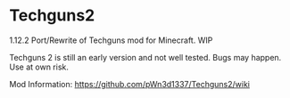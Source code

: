 # Techguns2

1.12.2 Port/Rewrite of Techguns mod for Minecraft. WIP

Techguns 2 is still an early version and not well tested. Bugs may happen. Use at own risk.

Mod Information: https://github.com/pWn3d1337/Techguns2/wiki
